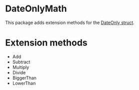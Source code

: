 # DateOnlyMath

This package adds extension methods for the [DateOnly struct](https://learn.microsoft.com/en-us/dotnet/api/system.dateonly?view=net-7.0).

# Extension methods
- Add
- Subtract
- Multiply
- Divide
- BiggerThan
- LowerThan